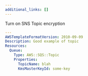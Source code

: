 ```yaml
---
additional_links: []
---
```


Turn on SNS Topic encryption

```yaml
---
AWSTemplateFormatVersion: 2010-09-09
Description: Good example of topic
Resources:
  Queue:
    Type: AWS::SQS::Topic
    Properties:
      TopicName: blah
      KmsMasterKeyId: some-key
```
